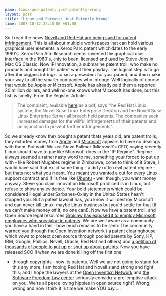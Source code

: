 ```yaml
--- 
name: linux-and-patents-just-patently-wrong 
layout: post 
title: "Linux and Patents: Just Patently Wrong" 
time: 2007-10-12 22:15:00 +01:00 
--- 
```

So I read the news [Novell and Red Hat are being sued for
patent
infringement](http://www.theregister.co.uk/2007/10/12/novell_red_hat_linux_patent_sued/).
This is all about multiple workspaces that can hold various graphical
user elements, a Xerox Parc patent which dates to the early 1990's.
Xerox Palo Alto Research center invented the graphical user interface in
the 1980's, only to been, licensed and used by Steve Jobs in Mac OS
Classic. Now IP Innovation, a submarine patent troll, who make no
products and bought the patent want their payday. The logical step is to
go after the biggest infringer to set a precedent for your patent, and
then make your way to all the smaller companies who infringe. Well
logically of course that would be Apple or Microsoft. Apple has already
paid them a reported 20 million dollars, and well no-one knows what
Microsoft has done, but this fish is smelly. From the Register
Article:  
> The complaint, available
> [here](http://www.groklaw.net/pdf/IPvRH-1.pdf) as a pdf, says "the Red
> Hat Linux system, the Novell Suse Linux Enterprise Desktop and the
> Novell Suse Linux Enterprise Server all breach held patents. The
> companies seek increased damages for the willful infringements of
> their patents and an injunction to prevent further infringements".

  
So we already know they bought a patent thats years old, are patent
trolls, they extorted money from [Apple](http://www.apple.com/) and
[Microsoft](http://www.microsoft.com/) appears to have no dealings with
them. But wait! We see Steve Ballmer (Microsoft's CEO) saying recently
Linux should have to pay like Microsoft does in the "IP Regime". Regime
always seemed a rather nasty word to me, something your forced to put up
with - like Robert Mugabes regime in Zimbabwe; come to think of it
Steve, I would have said that exact same thing - a dirty rotten evil
patent regime - but thats not what you meant. You meant you wanted a cut
for every Linux support contract and if its free like
[Ubuntu](http://www.ubuntu.com/) - well though, you want money anyway.
Steve you claim innovation Microsoft produced is in Linux, but refuse to
show any evidence. Your bold statements which could be considered
illegal under Sarbanes-Oxley in the United States hasn't stopped you.
But a patent lawsuit has, you know it will destroy Microsoft and can
never kill Linux- maybe Linux business but you'd settle for that (If we
can't make money off it, no one can!). Now we have a patent troll, and
Open Source legal resources [Groklaw has exposed it to employ Microsoft
employees who specialise in
patents](http://www.groklaw.net/article.php?story=20071011205044141). We
are well aware as a community you have a hand in this - how much remains
to be seen. The community warned you through the Open Invention network
( a patent clearinghouse which vows to protect open source through
pooled patents by Sony, HP, IBM, Google, Phillips, Novell, Oracle, Red
Hat and others) and [a petition of thousands of people to put up or shut
up about
patents](http://digitaltippingpoint.com/wiki/index.php?title=Sue_me_first,_microsoft).
Now you have released SCO II when we are done killing off the first one
- through copyrights - now its patents. Well we are not going to stand
for this any more; I am hoping Red Hat and Novell stand strong and fight
this; and I hope the lawyers at the [Open Invention
Network](http://www.openinventionnetwork.com/) and [the Software Freedom
Law center](http://www.softwarefreedom.org/) seriously consider a
pre-emptive attack on you. We're all peace loving hippies in open source
right? Wrong, wrong and now I think it is time we make YOU pay.....